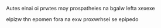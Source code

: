 Autes einai oi prwtes moy prospatheies na bgalw lefta xexexe
  
elpizw thn epomen fora na exw proxwrhsei se epipedo
